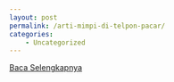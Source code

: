 ```yaml
---
layout: post
permalink: /arti-mimpi-di-telpon-pacar/
categories:
    - Uncategorized
---
```


[Baca Selengkapnya](/04)